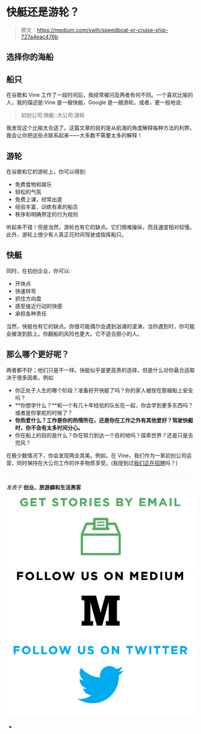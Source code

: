 # 快艇还是游轮？

> 原文：<https://medium.com/swlh/speedboat-or-cruise-ship-727a4eac476b>

## 选择你的海船

## 船只

在谷歌和 Vine 工作了一段时间后，我经常被问及两者有何不同。一个喜欢比喻的人，我的描述是:Vine 是一艘快艇，Google 是一艘游轮。或者，更一般地说:

> 初创公司:快艇::大公司:游轮

我发现这个比喻太合适了。这篇文章的目的是从航海的角度解释每种方法的利弊。我会让你把这些点联系起来——大多数不需要太多的解释！

## 游轮

在谷歌和它的游轮上，你可以得到:

*   免费食物和娱乐
*   轻松的气氛
*   免费上课，经常出差
*   经验丰富、训练有素的船员
*   秩序和明确界定的行为规则

听起来不错！但是当然，游轮也有它的缺点。它们很难操纵，而且速度相对较慢。此外，游轮上很少有人真正花时间驾驶或指挥船只。

## 快艇

同时，在初创企业，你可以:

*   开快点
*   快速转弯
*   抓住方向盘
*   感受接近行动的快感
*   承担各种责任

当然，快艇也有它的缺点。你很可能偶尔会遇到汹涌的波涛，当你遇到时，你可能会被泼到脸上。你翻船的风险也更大。它不适合胆小的人。

## 那么哪个更好呢？

两者都不好；他们只是不一样。快艇似乎是更高贵的选择，但是什么对你最合适取决于很多因素，例如

*   你正处于人生的哪个阶段？准备好开快艇了吗？你的家人被拴在那艘船上安全吗？
*   **你想学什么？**和一个有几十年经验的队长在一起，你会学到更多东西吗？或者是你掌舵的时候了？
*   **你热爱什么？工作是你的热情所在，还是你在工作之外有其他爱好？驾驶快艇时，你不会有太多时间分心。**
*   你在船上的目的是什么？你在努力到达一个目的地吗？探索世界？还是只是去兜风？

在极少数情况下，你会发现两全其美。例如，在 Vine，我们作为一家初创公司运营，同时保持在大公司工作的许多物质享受。(我提到过[我们正在招聘](https://vine.co/jobs)吗？)

![](img/415e6d7eda9213b47f8bea4cc6a2219a.png)

*发表于* **创业、旅游癖和生活黑客**

[![](img/f20f8a326d92cd024c2946c0427a85fd.png)](http://supply.us9.list-manage.com/subscribe?u=310af6eb2240d299c7032ef6c&id=d28d8861ad)[![](img/1b4fd39dd738a88ac13336ad93f1049c.png)](https://blog.growth.supply/)[![](img/93f21657a8ed7c0f741216a91b53c713.png)](https://twitter.com/swlh_)

-